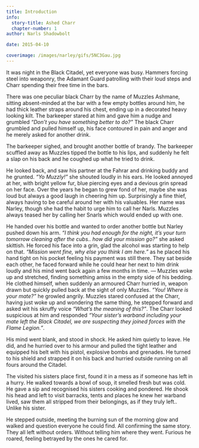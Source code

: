 ```yaml
---
title: Introduction
info:
  story-title: Ashed Charr
  chapter-number: 1
author: Narls Shadowbolt

date: 2015-04-10

coverimage: /images/narley/gifs/5NC3Gau.jpg
---
```


It was night in the Black Citadel, yet everyone was busy. Hammers forcing steel into weaponry, the Adamant Guard patrolling with their loud steps and Charr spending their free time in the bars.

There was one peculiar black Charr by the name of Muzzles Ashmane, sitting absent-minded at the bar with a few empty bottles around him, he had thick leather straps around his chest, ending up in a decorated heavy looking kilt. The barkeeper stared at him and gave him a nudge and grumbled _“Don’t you have something better to do?”_ The black Charr grumbled and pulled himself up, his face contoured in pain and anger and he merely asked for another drink.


The barkeeper sighed, and brought another bottle of brandy. The barkeeper scuffled away as Muzzles tipped the bottle to his lips, and suddenly he felt a slap on his back and he coughed up what he tried to drink.

He looked back, and saw his partner at the Fahrar and drinking buddy and he grunted. _“Yo Muzzly!”_ she shouted loudly in his ears. He looked annoyed at her, with bright yellow fur, blue piercing eyes and a devious grin spread on her face. Over the years he began to grew fond of her, maybe she was loud but always a good laugh in cheering him up. Surprisingly a fine thief, always having to be careful around her with his valuables. Her name was Narley, though she had the habit to urge him to call her Narls. Muzzles always teased her by calling her Snarls which would ended up with one.

He handed over his bottle and wanted to order another bottle but Narley pushed down his arm. _“I think you had enough for the night, it’s your turn tomorrow cleaning after the cubs.. how did your mission go?”_ she asked skittish.
He forced his face into a grin, glad the alcohol was starting to help on that. _“Mission went fine, why else you think I am here.”_ as he placed his hand tight on his pocket feeling his payment was still there. They sat beside each other, he faced forward while he could hear her next to him drink loudly and his mind went back again a few months in time.
—
Muzzles woke up and stretched, finding something amiss in the empty side of his bedding. He clothed himself, when suddenly an armoured Charr hurried in, weapon drawn but quickly pulled back at the sight of only Muzzles. _“You! Where is your mate?”_ he growled angrily. Muzzles stared confused at the Charr, having just woke up and wondering the same thing, he stepped forward and asked wit his skruffy voice _“What’s the meaning of this?”_. The Charr looked suspicious at him and responded _“Your sister’s warband including your mate left the Black Citadel, we are suspecting they joined forces with the Flame Legion.”_.

His mind went blank, and stood in shock. He asked him quietly to leave. He did, and he hurried over to his armour and pulled the tight leather and equipped his belt with his pistol, explosive bombs and grenades. He turned to his shield and strapped it on his back and hurried outside running on all fours around the Citadel.

The visited his sisters place first, found it in a mess as if someone has left in a hurry. He walked towards a bowl of soup, it smelled fresh but was cold. He gave a sip and recognised his sisters cooking and pondered. He shook his head and left to visit barracks, tents and places he knew her warband lived, saw them all stripped from their belongings, as if they truly left.. Unlike his sister.

He stepped outside, meeting the burning sun of the morning glow and walked and question everyone he could find. All confirming the same story. They all left without orders. Without telling him where they went. Furious he roared, feeling betrayed by the ones he cared for.